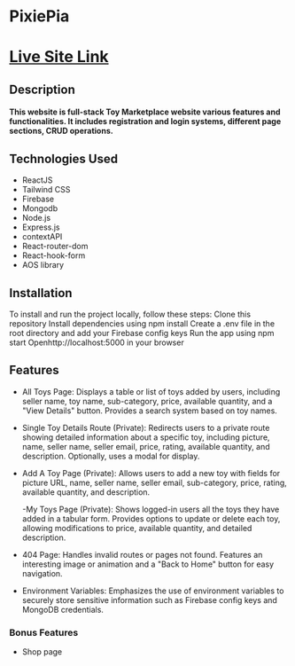 # PixiePia

# [Live Site Link](https://pixie-pia.web.app/)

## Description

#### This website is full-stack Toy Marketplace website various features and functionalities. It includes registration and login systems, different page sections, CRUD operations.

## Technologies Used

- ReactJS
- Tailwind CSS
- Firebase
- Mongodb
- Node.js
- Express.js
- contextAPI
- React-router-dom
- React-hook-form 
- AOS library 

## Installation

To install and run the project locally, follow these steps:
Clone this repository
Install dependencies using npm install
Create a .env file in the root directory and add your Firebase config keys
Run the app using npm start
Openhttp://localhost:5000 in your browser

## Features

- All Toys Page: Displays a table or list of toys added by users, including seller name, toy name, sub-category, price, available quantity, and a "View Details" button. Provides a search system based on toy names.

- Single Toy Details Route (Private): Redirects users to a private route showing detailed information about a specific toy, including picture, name, seller name, seller email, price, rating, available quantity, and description. Optionally, uses a modal for display.

- Add A Toy Page (Private): Allows users to add a new toy with fields for picture URL, name, seller name, seller email, sub-category, price, rating, available quantity, and description.

  -My Toys Page (Private): Shows logged-in users all the toys they have added in a tabular form. Provides options to update or delete each toy, allowing modifications to price, available quantity, and detailed description.

- 404 Page: Handles invalid routes or pages not found. Features an interesting image or animation and a "Back to Home" button for easy navigation.

- Environment Variables: Emphasizes the use of environment variables to securely store sensitive information such as Firebase config keys and MongoDB credentials.

### Bonus Features

- Shop page